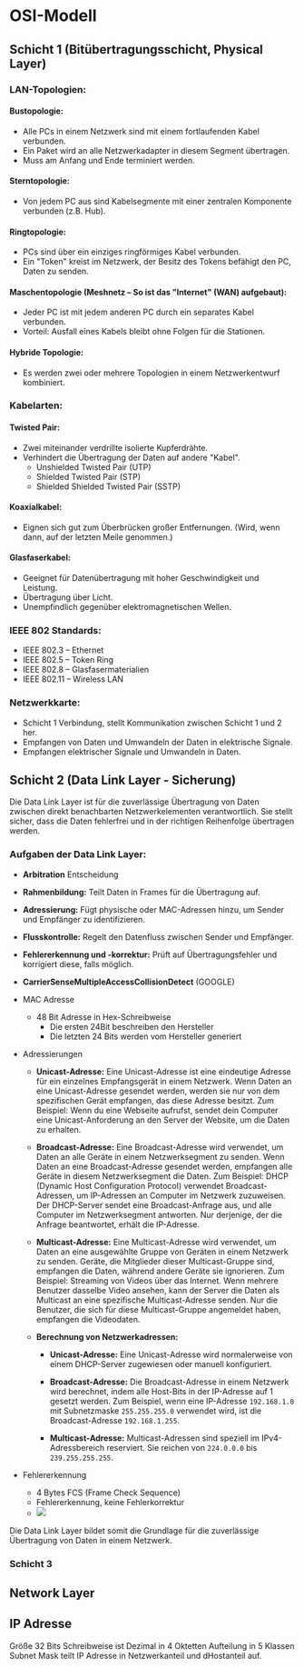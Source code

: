 # OSI-Modell

## Schicht 1 (Bitübertragungsschicht, Physical Layer)

### LAN-Topologien:

#### Bustopologie:
- Alle PCs in einem Netzwerk sind mit einem fortlaufenden Kabel verbunden.
- Ein Paket wird an alle Netzwerkadapter in diesem Segment übertragen.
- Muss am Anfang und Ende terminiert werden.

#### Sterntopologie:
- Von jedem PC aus sind Kabelsegmente mit einer zentralen Komponente verbunden (z.B. Hub).

#### Ringtopologie:
- PCs sind über ein einziges ringförmiges Kabel verbunden.
- Ein "Token" kreist im Netzwerk, der Besitz des Tokens befähigt den PC, Daten zu senden.

#### Maschentopologie (Meshnetz – So ist das "Internet" (WAN) aufgebaut):
- Jeder PC ist mit jedem anderen PC durch ein separates Kabel verbunden.
- Vorteil: Ausfall eines Kabels bleibt ohne Folgen für die Stationen.

#### Hybride Topologie:
- Es werden zwei oder mehrere Topologien in einem Netzwerkentwurf kombiniert.

### Kabelarten:

#### Twisted Pair:
- Zwei miteinander verdrillte isolierte Kupferdrähte.
- Verhindert die Übertragung der Daten auf andere "Kabel".
    - Unshielded Twisted Pair (UTP)
    - Shielded Twisted Pair (STP)
    - Shielded Shielded Twisted Pair (SSTP)

#### Koaxialkabel:
- Eignen sich gut zum Überbrücken großer Entfernungen. (Wird, wenn dann, auf der letzten Meile genommen.)

#### Glasfaserkabel:
- Geeignet für Datenübertragung mit hoher Geschwindigkeit und Leistung.
- Übertragung über Licht.
- Unempfindlich gegenüber elektromagnetischen Wellen.

### IEEE 802 Standards:
- IEEE 802.3 – Ethernet
- IEEE 802.5 – Token Ring
- IEEE 802.8 – Glasfasermaterialien
- IEEE 802.11 – Wireless LAN

### Netzwerkkarte:
- Schicht 1 Verbindung, stellt Kommunikation zwischen Schicht 1 und 2 her.
- Empfangen von Daten und Umwandeln der Daten in elektrische Signale.
- Empfangen elektrischer Signale und Umwandeln in Daten.

## Schicht 2 (Data Link Layer - Sicherung)

Die Data Link Layer ist für die zuverlässige Übertragung von Daten zwischen direkt benachbarten Netzwerkelementen verantwortlich. Sie stellt sicher, dass die Daten fehlerfrei und in der richtigen Reihenfolge übertragen werden.

### Aufgaben der Data Link Layer:
- **Arbitration** Entscheidung
- **Rahmenbildung:** Teilt Daten in Frames für die Übertragung auf.
- **Adressierung:** Fügt physische oder MAC-Adressen hinzu, um Sender und Empfänger zu identifizieren.
- **Flusskontrolle:** Regelt den Datenfluss zwischen Sender und Empfänger.
- **Fehlererkennung und -korrektur:** Prüft auf Übertragungsfehler und korrigiert diese, falls möglich.
- **CarrierSenseMultipleAccessCollisionDetect** (GOOGLE)

- MAC Adresse
  - 48 Bit Adresse in Hex-Schreibweise
    - Die ersten 24Bit beschreiben den Hersteller
    - Die letzten 24 Bits werden vom Hersteller generiert

- Adressierungen
  - **Unicast-Adresse:**
    Eine Unicast-Adresse ist eine eindeutige Adresse für ein einzelnes Empfangsgerät in einem Netzwerk. Wenn Daten an eine Unicast-Adresse gesendet werden, werden sie nur von dem spezifischen Gerät empfangen, das diese Adresse besitzt. Zum Beispiel: Wenn du eine Webseite aufrufst, sendet dein Computer eine Unicast-Anforderung an den Server der Website, um die Daten zu erhalten.

  - **Broadcast-Adresse:**
    Eine Broadcast-Adresse wird verwendet, um Daten an alle Geräte in einem Netzwerksegment zu senden. Wenn Daten an eine Broadcast-Adresse gesendet werden, empfangen alle Geräte in diesem Netzwerksegment die Daten. Zum Beispiel: DHCP (Dynamic Host Configuration Protocol) verwendet Broadcast-Adressen, um IP-Adressen an Computer im Netzwerk zuzuweisen. Der DHCP-Server sendet eine Broadcast-Anfrage aus, und alle Computer im Netzwerksegment antworten. Nur derjenige, der die Anfrage beantwortet, erhält die IP-Adresse.

  - **Multicast-Adresse:**
    Eine Multicast-Adresse wird verwendet, um Daten an eine ausgewählte Gruppe von Geräten in einem Netzwerk zu senden. Geräte, die Mitglieder dieser Multicast-Gruppe sind, empfangen die Daten, während andere Geräte sie ignorieren. Zum Beispiel: Streaming von Videos über das Internet. Wenn mehrere Benutzer dasselbe Video ansehen, kann der Server die Daten als Multicast an eine spezifische Multicast-Adresse senden. Nur die Benutzer, die sich für diese Multicast-Gruppe angemeldet haben, empfangen die Videodaten.

  - **Berechnung von Netzwerkadressen:**
    - **Unicast-Adresse:** Eine Unicast-Adresse wird normalerweise von einem DHCP-Server zugewiesen oder manuell konfiguriert.

    - **Broadcast-Adresse:** Die Broadcast-Adresse in einem Netzwerk wird berechnet, indem alle Host-Bits in der IP-Adresse auf 1 gesetzt werden. Zum Beispiel, wenn eine IP-Adresse `192.168.1.0` mit Subnetzmaske `255.255.255.0` verwendet wird, ist die Broadcast-Adresse `192.168.1.255`.

    - **Multicast-Adresse:** Multicast-Adressen sind speziell im IPv4-Adressbereich reserviert. Sie reichen von `224.0.0.0` bis `239.255.255.255`.

- Fehlererkennung
  - 4 Bytes FCS (Frame Check Sequence)
  - Fehlererkennung, keine Fehlerkorrektur
  - ![](error-detection.png)



Die Data Link Layer bildet somit die Grundlage für die zuverlässige Übertragung von Daten in einem Netzwerk.


### Schicht 3
## Network Layer


## IP Adresse

Größe 32 Bits
Schreibweise ist Dezimal in 4 Oktetten
Aufteilung in 5 Klassen
Subnet Mask teilt IP Adresse in Netzwerkanteil und dHostanteil auf.
